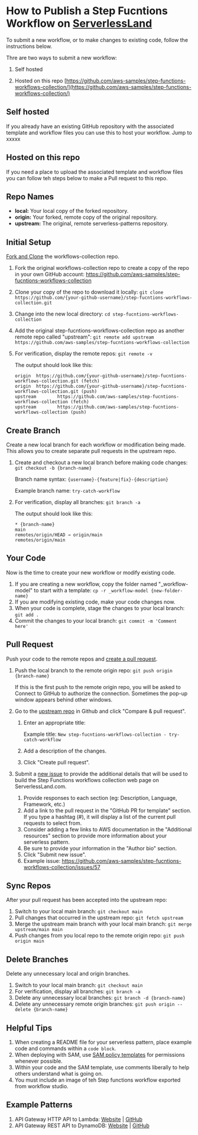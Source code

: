 # How to Publish a Step Fucntions Workflow on [ServerlessLand](https://serverlessland.com/)

To submit a new workflow, or to make changes to existing code, follow the instructions below.

Thre are two ways to submit a new workflow:

1. Self hosted

2. Hosted on this repo [https://github.com/aws-samples/step-functions-workflows-collection/](https://github.com/aws-samples/step-functions-workflows-collection/)



## Self hosted
If you already have an existing GitHub repository with the associated template and workflow files you can use this to host your workflow. Jump to xxxxx

## Hosted on this repo
If you need a place to upload the associated template and workflow files you can follow teh steps below to make a Pull request to this repo.


## Repo Names

* **local:** Your local copy of the forked repository.
* **origin:** Your forked, remote copy of the original repository.
* **upstream:** The original, remote serverless-patterns repository.

## Initial Setup

[Fork and Clone](https://docs.github.com/en/github/getting-started-with-github/fork-a-repo) the workflows-collection repo.

1. Fork the original workflows-collection repo to create a copy of the repo in your own GitHub account: https://github.com/aws-samples/step-fucntions-workflows-collection
1. Clone your copy of the repo to download it locally: `git clone https://github.com/{your-github-username}/step-fucntions-workflows-collection.git`
1. Change into the new local directory: `cd step-fucntions-workflows-collection`
1. Add the original step-fucntions-workflows-collection repo as another remote repo called "upstream": `git remote add upstream https://github.com/aws-samples/step-fucntions-workflows-collection`
1. For verification, display the remote repos: `git remote -v`

    The output should look like this:

    ```
	origin  https://github.com/{your-github-username}/step-fucntions-workflows-collection.git (fetch)
	origin  https://github.com/{your-github-username}/step-fucntions-workflows-collection.git (push)
	upstream        https://github.com/aws-samples/step-fucntions-workflows-collection (fetch)
	upstream        https://github.com/aws-samples/step-fucntions-workflows-collection (push)
	```

## Create Branch

Create a new local branch for each workflow or modification being made. This allows you to create separate pull requests in the upstream repo.

1. Create and checkout a new local branch before making code changes: `git checkout -b {branch-name}`
    
    Branch name syntax: `{username}-{feature|fix}-{description}`
    
    Example branch name: `try-catch-workflow`

1. For verification, display all branches: `git branch -a`

    The output should look like this:

    ```
    * {branch-name}
    main
    remotes/origin/HEAD → origin/main
    remotes/origin/main
    ```

## Your Code

Now is the time to create your new workflow or modify existing code.

1. If you are creating a new workflow, copy the folder named "_workflow-model" to start with a template: `cp -r _workflow-model {new-folder-name}`
1. If you are modifying existing code, make your code changes now.
1. When your code is complete, stage the changes to your local branch: `git add .`
1. Commit the changes to your local branch: `git commit -m 'Comment here'`

## Pull Request

Push your code to the remote repos and [create a pull request](https://docs.github.com/en/github/collaborating-with-issues-and-pull-requests/creating-a-pull-request).

1. Push the local branch to the remote origin repo: `git push origin {branch-name}`

    If this is the first push to the remote origin repo, you will be asked to Connect to GitHub to authorize the connection. Sometimes the pop-up window appears behind other windows.

1. Go to the [upstream repo](https://github.com/aws-samples/step-fucntions-workflows-collection) in Github and click "Compare & pull request".
    1. Enter an appropriate title:
        
        Example title: `New step-fucntions-workflows-collection - try-catch-workflow`

    1. Add a description of the changes.
    1. Click "Create pull request".
1. Submit a [new issue](https://github.com/aws-samples/step-fucntions-workflows-collection/issues/new?assignees=jbesw&labels=&template=new-workflow-submission.md&title=New+workflow+submission) to provide the additional details that will be used to build the Step Functions workflows collection web page on ServerlessLand.com.
    1. Provide responses to each section (eg: Description, Language, Framework, etc.)
    1. Add a link to the pull request in the "GitHub PR for template" section. If you type a hashtag (#), it will display a list of the current pull requests to select from.
    1. Consider adding a few links to AWS documentation in the "Additional resources" section to provide more information about your serverless pattern.
    1. Be sure to provide your information in the "Author bio" section.
    1. Click "Submit new issue".
    1. Example issue: https://github.com/aws-samples/step-fucntions-workflows-collection/issues/57

## Sync Repos

After your pull request has been accepted into the upstream repo:

1. Switch to your local main branch: `git checkout main`
1. Pull changes that occurred in the upstream repo: `git fetch upstream`
1. Merge the upstream main branch with your local main branch: `git merge upstream/main main`
1. Push changes from you local repo to the remote origin repo: `git push origin main`

## Delete Branches

Delete any unnecessary local and origin branches.

1. Switch to your local main branch: `git checkout main`
1. For verification, display all branches: `git branch -a`
1. Delete any unnecessary local branches: `git branch -d {branch-name}`
1. Delete any unnecessary remote origin branches: `git push origin --delete {branch-name}`

## Helpful Tips

1. When creating a README file for your serverless pattern, place example code and commands within a `code block`.
1. When deploying with SAM, use [SAM policy templates](https://docs.aws.amazon.com/serverless-application-model/latest/developerguide/serverless-policy-templates.html) for permissions whenever possible.
1. Within your code and the SAM template, use comments liberally to help others understand what is going on.
1. You must include an image of teh Step functions workflow exported from workflow studio.

## Example Patterns

1. API Gateway HTTP API to Lambda: [Website](https://serverlessland.com/patterns/apigw-lambda) | [GitHub](https://github.com/aws-samples/serverless-patterns/tree/main/apigw-http-api-lambda)
2. API Gateway REST API to DynamoDB: [Website](https://serverlessland.com/patterns/apigw-dynamodb) | [GitHub](https://github.com/aws-samples/serverless-patterns/tree/main/apigw-rest-api-dynamodb)